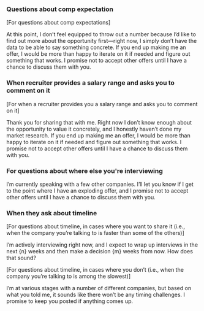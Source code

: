 ### Questions about comp expectation

[For questions about comp expectations]

At this point, I don’t feel equipped to throw out a number because I’d like to find out more about the opportunity first—right now, I simply don’t have the data to be able to say something concrete. If you end up making me an offer, I would be more than happy to iterate on it if needed and figure out something that works. I promise not to accept other offers until I have a chance to discuss them with you.

### When recruiter provides a salary range and asks you to comment on it

[For when a recruiter provides you a salary range and asks you to comment on it]

Thank you for sharing that with me. Right now I don’t know enough about the opportunity to value it concretely, and I honestly haven’t done my market research. If you end up making me an offer, I would be more than happy to iterate on it if needed and figure out something that works. I promise not to accept other offers until I have a chance to discuss them with you.

### For questions about where else you're interviewing

I’m currently speaking with a few other companies. I’ll let you know if I get to the point where I have an exploding offer, and I promise not to accept other offers until I have a chance to discuss them with you.

### When they ask about timeline

[For questions about timeline, in cases where you want to share it (i.e., when the company you’re talking to is faster than some of the others)]

I’m actively interviewing right now, and I expect to wrap up interviews in the next {n} weeks and then make a decision {m} weeks from now. How does that sound?

[For questions about timeline, in cases where you don’t (i.e., when the company you’re talking to is among the slowest)]

I’m at various stages with a number of different companies, but based on what you told me, it sounds like there won’t be any timing challenges. I promise to keep you posted if anything comes up.
